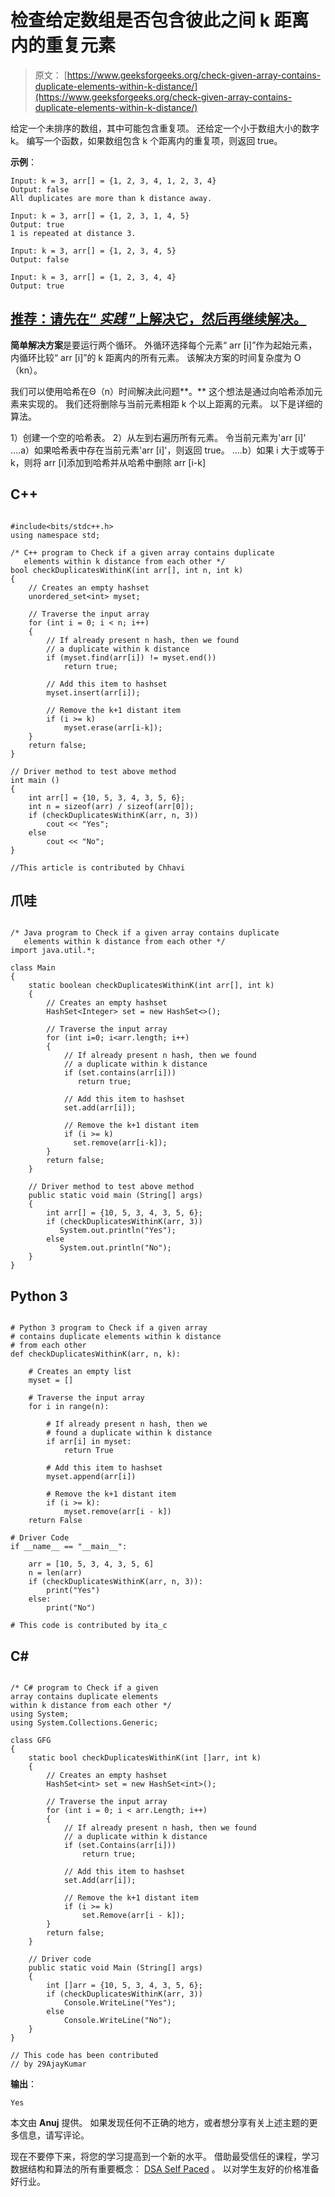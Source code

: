 # 检查给定数组是否包含彼此之间 k 距离内的重复元素

> 原文： [https://www.geeksforgeeks.org/check-given-array-contains-duplicate-elements-within-k-distance/](https://www.geeksforgeeks.org/check-given-array-contains-duplicate-elements-within-k-distance/)

给定一个未排序的数组，其中可能包含重复项。 还给定一个小于数组大小的数字 k。 编写一个函数，如果数组包含 k 个距离内的重复项，则返回 true。

**示例**：

```
Input: k = 3, arr[] = {1, 2, 3, 4, 1, 2, 3, 4}
Output: false
All duplicates are more than k distance away.

Input: k = 3, arr[] = {1, 2, 3, 1, 4, 5}
Output: true
1 is repeated at distance 3.

Input: k = 3, arr[] = {1, 2, 3, 4, 5}
Output: false

Input: k = 3, arr[] = {1, 2, 3, 4, 4}
Output: true
```

## [推荐：请先在“ ***实践*** ”上解决它，然后再继续解决。](https://practice.geeksforgeeks.org/problems/professor-and-parties/0)

**简单解决方案**是要运行两个循环。 外循环选择每个元素“ arr [i]”作为起始元素，内循环比较“ arr [i]”的 k 距离内的所有元素。 该解决方案的时间复杂度为 O（kn）。

我们可以使用哈希在Θ（n）时间解决此问题**。** 这个想法是通过向哈希添加元素来实现的。 我们还将删除与当前元素相距 k 个以上距离的元素。 以下是详细的算法。

1）创建一个空的哈希表。
2）从左到右遍历所有元素。 令当前元素为'arr [i]'
….a）如果哈希表中存在当前元素'arr [i]'，则返回 true。
….b）如果 i 大于或等于 k，则将 arr [i]添加到哈希并从哈希中删除 arr [i-k]

## C++ 

```

#include<bits/stdc++.h> 
using namespace std; 

/* C++ program to Check if a given array contains duplicate 
   elements within k distance from each other */
bool checkDuplicatesWithinK(int arr[], int n, int k) 
{ 
    // Creates an empty hashset 
    unordered_set<int> myset; 

    // Traverse the input array 
    for (int i = 0; i < n; i++) 
    { 
        // If already present n hash, then we found 
        // a duplicate within k distance 
        if (myset.find(arr[i]) != myset.end()) 
            return true; 

        // Add this item to hashset 
        myset.insert(arr[i]); 

        // Remove the k+1 distant item 
        if (i >= k) 
            myset.erase(arr[i-k]); 
    } 
    return false; 
} 

// Driver method to test above method 
int main () 
{ 
    int arr[] = {10, 5, 3, 4, 3, 5, 6}; 
    int n = sizeof(arr) / sizeof(arr[0]); 
    if (checkDuplicatesWithinK(arr, n, 3)) 
        cout << "Yes"; 
    else
        cout << "No"; 
} 

//This article is contributed by Chhavi 

```

## 爪哇

```

/* Java program to Check if a given array contains duplicate  
   elements within k distance from each other */
import java.util.*; 

class Main 
{ 
    static boolean checkDuplicatesWithinK(int arr[], int k) 
    { 
        // Creates an empty hashset 
        HashSet<Integer> set = new HashSet<>(); 

        // Traverse the input array 
        for (int i=0; i<arr.length; i++) 
        { 
            // If already present n hash, then we found  
            // a duplicate within k distance 
            if (set.contains(arr[i])) 
               return true; 

            // Add this item to hashset 
            set.add(arr[i]); 

            // Remove the k+1 distant item 
            if (i >= k) 
              set.remove(arr[i-k]); 
        } 
        return false; 
    } 

    // Driver method to test above method 
    public static void main (String[] args) 
    { 
        int arr[] = {10, 5, 3, 4, 3, 5, 6}; 
        if (checkDuplicatesWithinK(arr, 3)) 
           System.out.println("Yes"); 
        else
           System.out.println("No"); 
    } 
}

```

## Python 3

```

# Python 3 program to Check if a given array  
# contains duplicate elements within k distance 
# from each other  
def checkDuplicatesWithinK(arr, n, k): 

    # Creates an empty list 
    myset = [] 

    # Traverse the input array 
    for i in range(n): 

        # If already present n hash, then we  
        # found a duplicate within k distance 
        if arr[i] in myset: 
            return True

        # Add this item to hashset 
        myset.append(arr[i]) 

        # Remove the k+1 distant item 
        if (i >= k): 
            myset.remove(arr[i - k]) 
    return False

# Driver Code 
if __name__ == "__main__": 

    arr = [10, 5, 3, 4, 3, 5, 6] 
    n = len(arr) 
    if (checkDuplicatesWithinK(arr, n, 3)): 
        print("Yes") 
    else: 
        print("No") 

# This code is contributed by ita_c 

```

## C# 

```

/* C# program to Check if a given 
array contains duplicate elements  
within k distance from each other */
using System; 
using System.Collections.Generic; 

class GFG 
{ 
    static bool checkDuplicatesWithinK(int []arr, int k) 
    { 
        // Creates an empty hashset 
        HashSet<int> set = new HashSet<int>(); 

        // Traverse the input array 
        for (int i = 0; i < arr.Length; i++) 
        { 
            // If already present n hash, then we found  
            // a duplicate within k distance 
            if (set.Contains(arr[i])) 
                return true; 

            // Add this item to hashset 
            set.Add(arr[i]); 

            // Remove the k+1 distant item 
            if (i >= k) 
                set.Remove(arr[i - k]); 
        } 
        return false; 
    } 

    // Driver code 
    public static void Main (String[] args) 
    { 
        int []arr = {10, 5, 3, 4, 3, 5, 6}; 
        if (checkDuplicatesWithinK(arr, 3)) 
            Console.WriteLine("Yes"); 
        else
            Console.WriteLine("No"); 
    } 
} 

// This code has been contributed 
// by 29AjayKumar 

```

**输出**：

```
Yes
```

本文由 **Anuj** 提供。 如果发现任何不正确的地方，或者想分享有关上述主题的更多信息，请写评论。

现在不要停下来，将您的学习提高到一个新的水平。 借助最受信任的课程，学习数据结构和算法的所有重要概念： [DSA Self Paced](https://practice.geeksforgeeks.org/courses/dsa-self-paced?utm_source=geeksforgeeks&utm_medium=article&utm_campaign=gfg_article_dsa_content_bottom) 。 以对学生友好的价格准备好行业。